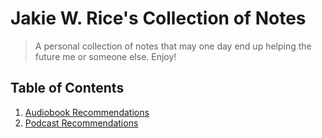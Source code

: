 # Jakie W. Rice's Collection of Notes
> A personal collection of notes that may one day end up helping the future me or someone else. Enjoy!

## Table of Contents
1. [Audiobook Recommendations](./20180829_audiobook-recommendations.md)
2. [Podcast Recommendations](./20180829_podcast-recommendations.md)
